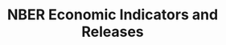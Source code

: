 ---
layout: default
description: ''
last_edit: Thu, 02 Dec 2021 20:11:53 GMT
location: https://back.nber.org/releases/
shortname: nber_indicators
title: NBER Economic Indicators and Releases
uuid: 0a69b187-6d79-4ee8-999c-3295571e76db
---